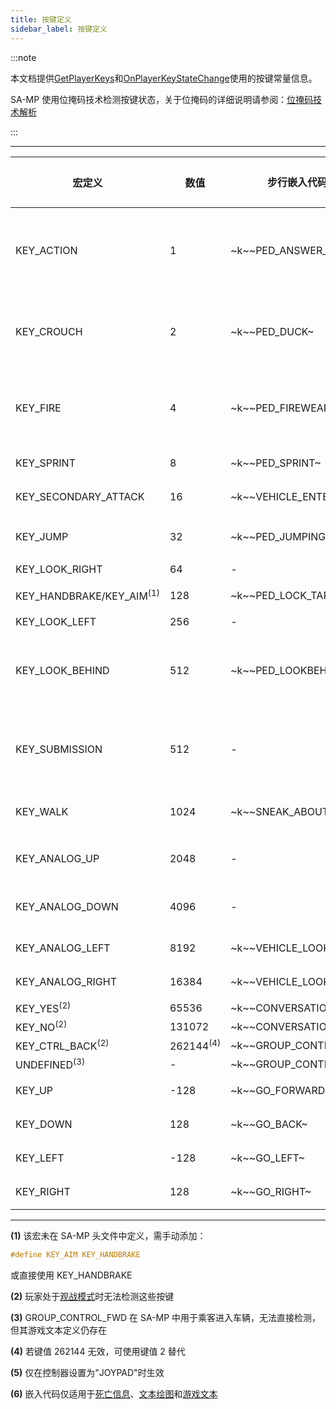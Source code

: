 ```yaml
---
title: 按键定义
sidebar_label: 按键定义
---
```


:::note

本文档提供[GetPlayerKeys](../functions/GetPlayerKeys)和[OnPlayerKeyStateChange](../callbacks/OnPlayerKeyStateChange)使用的按键常量信息。

SA-MP 使用位掩码技术检测按键状态，关于位掩码的详细说明请参阅：[位掩码技术解析](<http://en.wikipedia.org/wiki/Mask_(computing)>)

:::

---

| 宏定义                              | 数值                 | 步行嵌入代码 <sup>(6)</sup> | 车辆嵌入代码 <sup>(6)</sup>   | 步行默认按键           | 车辆默认按键            |
| ----------------------------------- | -------------------- | --------------------------- | ----------------------------- | ---------------------- | ----------------------- |
| KEY_ACTION                          | 1                    | \~k~\~PED_ANSWER_PHONE~     | \~k~\~VEHICLE_FIREWEAPON_ALT~ | TAB 键                 | ALT GR/左 Ctrl/小键盘 0 |
| KEY_CROUCH                          | 2                    | \~k~\~PED_DUCK~             | \~k~\~VEHICLE_HORN~           | C 键                   | H 键/大写锁定键         |
| KEY_FIRE                            | 4                    | \~k~\~PED_FIREWEAPON~       | \~k~\~VEHICLE_FIREWEAPON~     | 左 Ctrl 键/鼠标左键    | 左 Alt 键               |
| KEY_SPRINT                          | 8                    | \~k~\~PED_SPRINT~           | \~k~\~VEHICLE_ACCELERATE~     | 空格键                 | W 键                    |
| KEY_SECONDARY_ATTACK                | 16                   | \~k~\~VEHICLE_ENTER_EXIT~   | \~k~\~VEHICLE_ENTER_EXIT~     | 回车键                 | 回车键                  |
| KEY_JUMP                            | 32                   | \~k~\~PED_JUMPING~          | \~k~\~VEHICLE_BRAKE~          | 左 Shift 键            | S 键                    |
| KEY_LOOK_RIGHT                      | 64                   | -                           | \~k~\~VEHICLE_LOOKRIGHT~      | -                      | E 键                    |
| KEY_HANDBRAKE/KEY_AIM<sup>(1)</sup> | 128                  | \~k~\~PED_LOCK_TARGET~      | \~k~\~VEHICLE_HANDBRAKE~      | 鼠标右键               | 空格键                  |
| KEY_LOOK_LEFT                       | 256                  | -                           | \~k~\~VEHICLE_LOOKLEFT~       | -                      | Q 键                    |
| KEY_LOOK_BEHIND                     | 512                  | \~k~\~PED_LOOKBEHIND~       | \~k~\~VEHICLE_LOOKBEHIND~     | 小键盘 1/鼠标中键      | 2 键                    |
| KEY_SUBMISSION                      | 512                  | -                           | \~k~\~TOGGLE_SUBMISSIONS~     | 小键盘 1/鼠标中键      | 2 键/小键盘+            |
| KEY_WALK                            | 1024                 | \~k~\~SNEAK_ABOUT~          | -                             | 左 Alt 键              | -                       |
| KEY_ANALOG_UP                       | 2048                 | -                           | \~k~\~VEHICLE_TURRETUP~       | 小键盘 8<sup>(5)</sup> | 小键盘 8                |
| KEY_ANALOG_DOWN                     | 4096                 | -                           | \~k~\~VEHICLE_TURRETDOWN~     | 小键盘 2<sup>(5)</sup> | 小键盘 2                |
| KEY_ANALOG_LEFT                     | 8192                 | \~k~\~VEHICLE_LOOKLEFT~     | \~k~\~VEHICLE_TURRETLEFT~     | 小键盘 4               | 小键盘 4                |
| KEY_ANALOG_RIGHT                    | 16384                | \~k~\~VEHICLE_LOOKRIGHT~    | \~k~\~VEHICLE_TURRETRIGHT~    | 小键盘 6               | 小键盘 6                |
| KEY_YES<sup>(2)</sup>               | 65536                | \~k~\~CONVERSATION_YES~     | \~k~\~CONVERSATION_YES~       | Y 键                   | Y 键                    |
| KEY_NO<sup>(2)</sup>                | 131072               | \~k~\~CONVERSATION_NO~      | \~k~\~CONVERSATION_NO~        | N 键                   | N 键                    |
| KEY_CTRL_BACK<sup>(2)</sup>         | 262144<sup>(4)</sup> | \~k~\~GROUP_CONTROL_BWD~    | \~k~\~GROUP_CONTROL_BWD~      | H 键                   | H 键                    |
| UNDEFINED<sup>(3)</sup>             | -                    | \~k~\~GROUP_CONTROL_FWD~    | \~k~\~GROUP_CONTROL_FWD~      | G 键                   | G 键                    |
| KEY_UP                              | -128                 | \~k~\~GO_FORWARD~           | \~k~\~VEHICLE_STEERUP~        | 上方向键               | 上方向键                |
| KEY_DOWN                            | 128                  | \~k~\~GO_BACK~              | \~k~\~VEHICLE_STEERDOWN~      | 下方向键               | 下方向键                |
| KEY_LEFT                            | -128                 | \~k~\~GO_LEFT~              | \~k~\~VEHICLE_STEERLEFT~      | 左方向键               | 左方向键                |
| KEY_RIGHT                           | 128                  | \~k~\~GO_RIGHT~             | \~k~\~VEHICLE_STEERRIGHT~     | 右方向键               | 右方向键                |

---

**(1)**​ 该宏未在 SA-MP 头文件中定义，需手动添加：

```c
#define KEY_AIM KEY_HANDBRAKE
```

或直接使用 KEY_HANDBRAKE

**(2)**​ 玩家处于[观战模式](../functions/TogglePlayerSpectating)时无法检测这些按键

**(3)**​ GROUP_CONTROL_FWD 在 SA-MP 中用于乘客进入车辆，无法直接检测，但其游戏文本定义仍存在

**(4)**​ 若键值 262144 无效，可使用键值 2 替代

**(5)**​ 仅在控制器设置为"JOYPAD"时生效

**(6)**​ 嵌入代码仅适用于[死亡信息](../functions/SendDeathMessage)、[文本绘图](../functions/TextDrawCreate)和[游戏文本](../functions/GameTextForPlayer)
